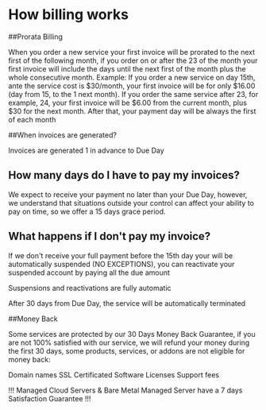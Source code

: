 # How billing works

##Prorata Billing

When you order a new service your first invoice will be prorated to the next first of the following month, if you order on or after the 23 of the month your first invoice will include the days until the next first of the month plus the whole consecutive month. Example: If you order a new service on day 15th, ante the service cost is $30/month, your first invoice will be for only $16.00 (day from 15, to the 1 next month). If you order the same service after 23, for example, 24, your first invoice will be $6.00 from the current month, plus $30 for the next month. After that, your payment day will be always the first of each month

##When invoices are generated?

Invoices are generated 1 in advance to Due Day

## How many days do I have to pay my invoices?

We expect to receive your payment no later than your Due Day, however, we understand that situations outside your control can affect your ability to pay on time, so we offer a 15 days grace period.

## What happens if I don't pay my invoice?

If we don't receive your full payment before the 15th day your will be automatically suspended (NO EXCEPTIONS), you can reactivate your suspended account by paying all the due amount

Suspensions and reactivations are fully automatic

After 30 days from Due Day, the service will be automatically terminated

##Money Back

Some services are protected by our 30 Days Money Back Guarantee, if you are not 100% satisfied with our service, we will refund your money during the first 30 days, some products, services, or addons are not eligible for money back:

Domain names
SSL Certificated
Software Licenses
Support fees 

!!!
Managed Cloud Servers & Bare Metal Managed Server have a 7 days Satisfaction Guarantee
!!!

